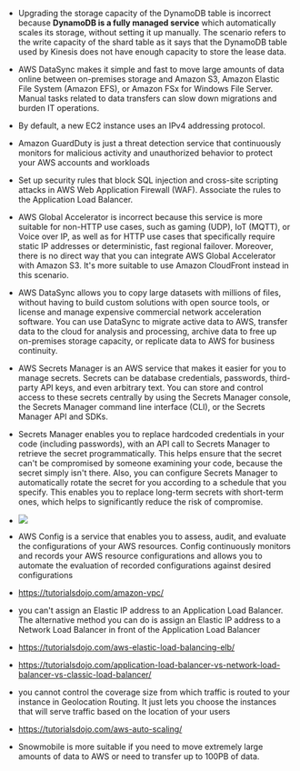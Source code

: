 - Upgrading the storage capacity of the DynamoDB table is incorrect because **DynamoDB is a fully managed service** which automatically scales its storage, without setting it up manually. The scenario refers to the write capacity of the shard table as it says that the DynamoDB table used by Kinesis does not have enough capacity to store the lease data.


- AWS DataSync makes it simple and fast to move large amounts of data online between on-premises storage and Amazon S3, Amazon Elastic File System (Amazon EFS), or Amazon FSx for Windows File Server. Manual tasks related to data transfers can slow down migrations and burden IT operations.


- By default, a new EC2 instance uses an IPv4 addressing protocol.


- Amazon GuardDuty is just a threat detection service that continuously monitors for malicious activity and unauthorized behavior to protect your AWS accounts and workloads


- Set up security rules that block SQL injection and cross-site scripting attacks in AWS Web Application Firewall (WAF). Associate the rules to the Application Load Balancer.


- AWS Global Accelerator is incorrect because this service is more suitable for non-HTTP use cases, such as gaming (UDP), IoT (MQTT), or Voice over IP, as well as for HTTP use cases that specifically require static IP addresses or deterministic, fast regional failover. Moreover, there is no direct way that you can integrate AWS Global Accelerator with Amazon S3. It's more suitable to use Amazon CloudFront instead in this scenario.


- AWS DataSync allows you to copy large datasets with millions of files, without having to build custom solutions with open source tools, or license and manage expensive commercial network acceleration software. You can use DataSync to migrate active data to AWS, transfer data to the cloud for analysis and processing, archive data to free up on-premises storage capacity, or replicate data to AWS for business continuity.


- AWS Secrets Manager is an AWS service that makes it easier for you to manage secrets. Secrets can be database credentials, passwords, third-party API keys, and even arbitrary text. You can store and control access to these secrets centrally by using the Secrets Manager console, the Secrets Manager command line interface (CLI), or the Secrets Manager API and SDKs.
- Secrets Manager enables you to replace hardcoded credentials in your code (including passwords), with an API call to Secrets Manager to retrieve the secret programmatically. This helps ensure that the secret can't be compromised by someone examining your code, because the secret simply isn't there. Also, you can configure Secrets Manager to automatically rotate the secret for you according to a schedule that you specify. This enables you to replace long-term secrets with short-term ones, which helps to significantly reduce the risk of compromise.


- ![](https://media.amazonwebservices.com/blog/2014/s3_notification_flow_2.png)


- AWS Config is a service that enables you to assess, audit, and evaluate the configurations of your AWS resources. Config continuously monitors and records your AWS resource configurations and allows you to automate the evaluation of recorded configurations against desired configurations


- https://tutorialsdojo.com/amazon-vpc/


- you can't assign an Elastic IP address to an Application Load Balancer. The alternative method you can do is assign an Elastic IP address to a Network Load Balancer in front of the Application Load Balancer


- https://tutorialsdojo.com/aws-elastic-load-balancing-elb/
- https://tutorialsdojo.com/application-load-balancer-vs-network-load-balancer-vs-classic-load-balancer/


- you cannot control the coverage size from which traffic is routed to your instance in Geolocation Routing. It just lets you choose the instances that will serve traffic based on the location of your users


- https://tutorialsdojo.com/aws-auto-scaling/


- Snowmobile is more suitable if you need to move extremely large amounts of data to AWS or need to transfer up to 100PB of data. 


